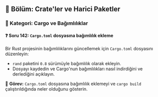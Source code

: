 ## 📘 Bölüm: Crate'ler ve Harici Paketler  
### 🔹 Kategori: Cargo ve Bağımlılıklar  
#### ❓ Soru 142: `Cargo.toml` dosyasına bağımlılık ekleme

Bir Rust projesinin bağımlılıklarını güncellemek için `Cargo.toml` dosyasını düzenleyin:

- `rand` paketini `0.8` sürümüyle bağımlılık olarak ekleyin.
- Dosyayı kaydedin ve Cargo'nun bağımlılıkları nasıl indirdiğini ve derlediğini açıklayın.

🔧 **Görev:** `Cargo.toml` dosyasına bağımlılık eklemeyi ve `cargo build` çalıştırıldığında neler olduğunu gösterin.
